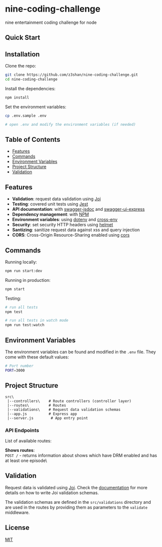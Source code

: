 # nine-coding-challenge
nine entertainment coding challenge for node

## Quick Start

## Installation

Clone the repo:

```bash
git clone https://github.com/z3shan/nine-coding-challenge.git
cd nine-coding-challenge
```

Install the dependencies:

```bash
npm install
```

Set the environment variables:

```bash
cp .env.sample .env

# open .env and modify the environment variables (if needed)
```

## Table of Contents

- [Features](#features)
- [Commands](#commands)
- [Environment Variables](#environment-variables)
- [Project Structure](#project-structure)
- [Validation](#validation)

## Features

- **Validation**: request data validation using [Joi](https://github.com/hapijs/joi)
- **Testing**: covered unit tests using [Jest](https://jestjs.io)
- **API documentation**: with [swagger-jsdoc](https://github.com/Surnet/swagger-jsdoc) and [swagger-ui-express](https://github.com/scottie1984/swagger-ui-express)
- **Dependency management**: with [NPM](https://www.npmjs.com/)
- **Environment variables**: using [dotenv](https://github.com/motdotla/dotenv) and [cross-env](https://github.com/kentcdodds/cross-env#readme)
- **Security**: set security HTTP headers using [helmet](https://helmetjs.github.io)
- **Santizing**: sanitize request data against xss and query injection
- **CORS**: Cross-Origin Resource-Sharing enabled using [cors](https://github.com/expressjs/cors)

## Commands

Running locally:

```bash
npm run start:dev
```

Running in production:

```bash
npm start
```

Testing:

```bash
# run all tests
npm test

# run all tests in watch mode
npm run test:watch
```

## Environment Variables

The environment variables can be found and modified in the `.env` file. They come with these default values:

```bash
# Port number
PORT=3000

```

## Project Structure

```
src\
 |--controllers\    # Route controllers (controller layer)
 |--routes\         # Routes
 |--validations\    # Request data validation schemas
 |--app.js          # Express app
 |--server.js        # App entry point
```

### API Endpoints

List of available routes:

**Shows routes**:\
`POST /` - returns information about shows which have DRM enabled and has at least one episode\

## Validation

Request data is validated using [Joi](https://joi.dev/). Check the [documentation](https://joi.dev/api/) for more details on how to write Joi validation schemas.

The validation schemas are defined in the `src/validations` directory and are used in the routes by providing them as parameters to the `validate` middleware.
## License

[MIT](LICENSE)
